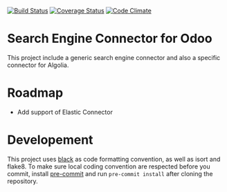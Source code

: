 [![Build Status](https://travis-ci.org/akretion/connector-search-engine.svg?branch=12.0)](https://travis-ci.org/akretion/connector-search-engine)
[![Coverage Status](https://coveralls.io/repos/github/akretion/connector-search-engine/badge.svg?branch=12.0)](https://coveralls.io/github/akretion/connector-search-engine?branch=12.0)
[![Code Climate](https://codeclimate.com/github/akretion/connector-search-engine/badges/gpa.svg)](https://codeclimate.com/github/akretion/connector-search-engine)

Search Engine Connector for Odoo
===================================

This project include a generic search engine connector and also a specific connector for Algolia.


Roadmap
========
* Add support of Elastic Connector


Developement
============

This project uses [black](https://github.com/ambv/black) as code formatting convention, as well as isort and flake8.
To make sure local coding convention are respected before you commit, install [pre-commit](https://github.com/pre-commit/pre-commit>) and run ``pre-commit install`` after cloning the repository.

